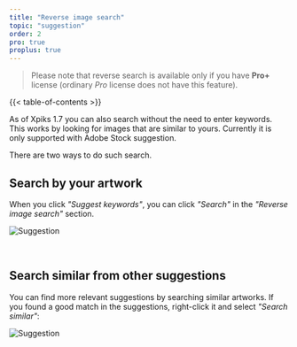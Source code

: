 ```yaml
---
title: "Reverse image search"
topic: "suggestion"
order: 2
pro: true
proplus: true
---
```


> Please note that reverse search is available only if you have **Pro+** license (ordinary _Pro_ license does not have this feature).

{{< table-of-contents >}}

As of Xpiks 1.7 you can also search without the need to enter keywords. This works by looking for images that are similar to yours. Currently it is only supported with Adobe Stock suggestion.

There are two ways to do such search.

## Search by your artwork

When you click _"Suggest keywords"_, you can click _"Search"_ in the _"Reverse image search"_ section.

![Suggestion](/images/tutorials/suggestion/suggestion-reverse-search.gif)

&nbsp;

## Search similar from other suggestions

You can find more relevant suggestions by searching similar artworks. If you found a good match in the suggestions, right-click it and select _"Search similar"_:

![Suggestion](/images/tutorials/suggestion/search-similar.gif)